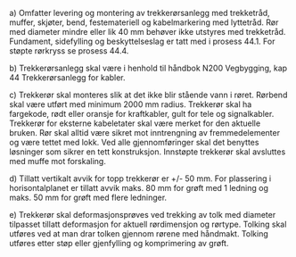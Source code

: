 a) Omfatter levering og montering av trekkerørsanlegg med trekketråd, muffer, skjøter, bend, festemateriell og kabelmarkering med lyttetråd. Rør med diameter mindre eller lik 40 mm behøver ikke utstyres med trekketråd. Fundament, sidefylling og beskyttelseslag er tatt med i prosess 44.1. For støpte rørkryss se prosess 44.4.

b) Trekkerørsanlegg skal være i henhold til håndbok N200 Vegbygging, kap 44 Trekkerørsanlegg for kabler.

c) Trekkerør skal monteres slik at det ikke blir stående vann i røret. Rørbend skal være utført med minimum 2000 mm radius. Trekkerør skal ha fargekode, rødt eller oransje for kraftkabler, gult for tele og signalkabler. Trekkerør for eksterne kabeletater skal være merket for den aktuelle bruken. Rør skal alltid være sikret mot inntrengning av fremmedelementer og være tettet med lokk. Ved alle gjennomføringer skal det benyttes løsninger som sikrer en tett konstruksjon. Innstøpte trekkerør skal avsluttes med muffe mot forskaling.

d) Tillatt vertikalt avvik for topp trekkerør er +/- 50 mm.
For plassering i horisontalplanet er tillatt avvik maks. 80 mm for grøft med 1 ledning og maks. 50 mm for grøft med flere ledninger.

e) Trekkerør skal deformasjonsprøves ved trekking av tolk med diameter tilpasset tillatt deformasjon for aktuell rørdimensjon og rørtype. Tolking skal utføres ved at man drar tolken gjennom rørene med håndmakt. Tolking utføres etter støp eller gjenfylling og komprimering av grøft.

